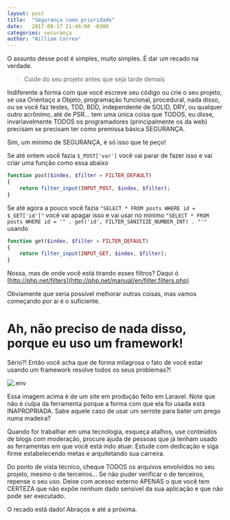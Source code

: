 ```yaml
---
layout: post
title:  "Segurança como prioridade"
date:   2017-08-17 21:46:00 -0300
categories: securança
author: "William Correa"
---
```

O assunto desse post é simples, muito simples. É dar um recado na verdade.

> Cuide do seu projeto antes que seja tarde demais

Indiferente a forma com que você escreve seu código ou crie o seu projeto, se usa Orientaço a Objeto, programação funcional, procedural, nada disso, ou se você faz testes, TDD, BDD, independente de SOLID, DRY, ou qualquer outro acrônimo, até de PSR... tem uma única coisa que TODOS, eu disse, invariavelmente TODOS os programadores (principalmente os da web) precisam se precisam ter como premissa básica SEGURANÇA.

Sim, um mínimo de SEGURANÇA, é só isso que te peço!

Se até ontem você fazia `$_POST['var']` você vai parar de fazer isso e vai criar uma função como essa abaixo
```php
function post($index, $filter = FILTER_DEFAULT)
{
    return filter_input(INPUT_POST, $index, $filter);
}
```

Se até agora a pouco você fazia `"SELECT * FROM posts WHERE id = $_GET['id']"` você vai apagar isso e vai usar no mínimo `"SELECT * FROM posts WHERE id = '" . get('id', FILTER_SANITIZE_NUMBER_INT) . "'"` usando
```php
function get($index, $filter = FILTER_DEFAULT)
{
    return filter_input(INPUT_GET, $index, $filter);
}
```

Nossa, mas de onde você está tirando esses filtros? Daqui ó [http://php.net/filters](http://php.net/manual/en/filter.filters.php)

Obviamente que seria possível melhorar outras coisas, mas vamos começando por ai é o suficiente.

# Ah, não preciso de nada disso, porque eu uso um framework!

Sério?! Então você acha que de forma milagrosa o fato de você estar usando um framework resolve todos os seus problemas?!

![.env](https://snag.gy/r4aBiE.jpg)

Essa imagem acima é de um site em produção feito em Laravel. Note que não é culpa da ferramenta porque a forma com que ela foi usada está INAPROPRIADA. Sabe aquele caso de usar um serrote para bater um prego numa madeira?

Quando for trabalhar em uma tecnologia, esqueça atalhos, use conteúdos de blogs com moderação, procure ajuda de pessoas que já tenham usado as ferramentas em que você está indo atuar. Estude com dedicação e siga firme estabelecendo metas e arquitetando sua carreira.

Do ponto de vista técnico, cheque TODOS os arquivos envolvidos no seu projeto, mesmo o de terceiros... Se não puder verificar o de terceiros, repense o seu uso. Deixe com acesso externo APENAS o que você tem CERTEZA que não expôe nenhum dado sensível da sua aplicação e que não pode ser executado.

O recado está dado! Abraços e até a próxima.
